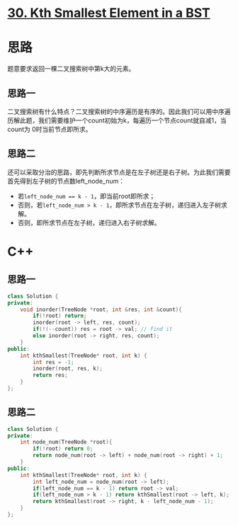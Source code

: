 # [30. Kth Smallest Element in a BST](https://leetcode.com/problems/kth-smallest-element-in-a-bst/)

# 思路
题意要求返回一棵二叉搜索树中第k大的元素。

## 思路一
二叉搜索树有什么特点？二叉搜索树的中序遍历是有序的。因此我们可以用中序遍历解此题，我们需要维护一个count初始为k，每遍历一个节点count就自减1，当count为
0时当前节点即所求。


## 思路二
还可以采取分治的思路，即先判断所求节点是在左子树还是右子树。为此我们需要首先得到左子树的节点数left_node_num：
* 若`left_node_num == k - 1`，即当前root即所求；
* 否则，若`left_node_num > k - 1`，即所求节点在左子树，递归进入左子树求解。
* 否则，即所求节点在左子树，递归进入右子树求解。



# C++
## 思路一
``` C++
class Solution {
private:
    void inorder(TreeNode *root, int &res, int &count){
        if(!root) return;
        inorder(root -> left, res, count);
        if(!(--count)) res = root -> val; // find it
        else inorder(root -> right, res, count);
    }
public:
    int kthSmallest(TreeNode* root, int k) {
        int res = -1;
        inorder(root, res, k);
        return res;
    }
};
```

## 思路二
``` C++
class Solution {
private:
    int node_num(TreeNode *root){
        if(!root) return 0;
        return node_num(root -> left) + node_num(root -> right) + 1;
    }
public:
    int kthSmallest(TreeNode* root, int k) {
        int left_node_num = node_num(root -> left);
        if(left_node_num == k - 1) return root -> val;
        if(left_node_num > k - 1) return kthSmallest(root -> left, k);
        return kthSmallest(root -> right, k - left_node_num - 1);
    }
};
```
